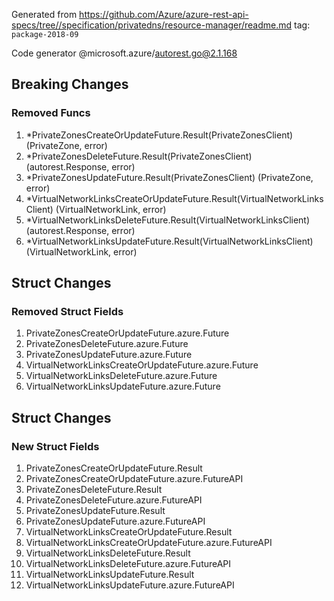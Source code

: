 Generated from https://github.com/Azure/azure-rest-api-specs/tree//specification/privatedns/resource-manager/readme.md tag: `package-2018-09`

Code generator @microsoft.azure/autorest.go@2.1.168

## Breaking Changes

### Removed Funcs

1. *PrivateZonesCreateOrUpdateFuture.Result(PrivateZonesClient) (PrivateZone, error)
1. *PrivateZonesDeleteFuture.Result(PrivateZonesClient) (autorest.Response, error)
1. *PrivateZonesUpdateFuture.Result(PrivateZonesClient) (PrivateZone, error)
1. *VirtualNetworkLinksCreateOrUpdateFuture.Result(VirtualNetworkLinksClient) (VirtualNetworkLink, error)
1. *VirtualNetworkLinksDeleteFuture.Result(VirtualNetworkLinksClient) (autorest.Response, error)
1. *VirtualNetworkLinksUpdateFuture.Result(VirtualNetworkLinksClient) (VirtualNetworkLink, error)

## Struct Changes

### Removed Struct Fields

1. PrivateZonesCreateOrUpdateFuture.azure.Future
1. PrivateZonesDeleteFuture.azure.Future
1. PrivateZonesUpdateFuture.azure.Future
1. VirtualNetworkLinksCreateOrUpdateFuture.azure.Future
1. VirtualNetworkLinksDeleteFuture.azure.Future
1. VirtualNetworkLinksUpdateFuture.azure.Future

## Struct Changes

### New Struct Fields

1. PrivateZonesCreateOrUpdateFuture.Result
1. PrivateZonesCreateOrUpdateFuture.azure.FutureAPI
1. PrivateZonesDeleteFuture.Result
1. PrivateZonesDeleteFuture.azure.FutureAPI
1. PrivateZonesUpdateFuture.Result
1. PrivateZonesUpdateFuture.azure.FutureAPI
1. VirtualNetworkLinksCreateOrUpdateFuture.Result
1. VirtualNetworkLinksCreateOrUpdateFuture.azure.FutureAPI
1. VirtualNetworkLinksDeleteFuture.Result
1. VirtualNetworkLinksDeleteFuture.azure.FutureAPI
1. VirtualNetworkLinksUpdateFuture.Result
1. VirtualNetworkLinksUpdateFuture.azure.FutureAPI
